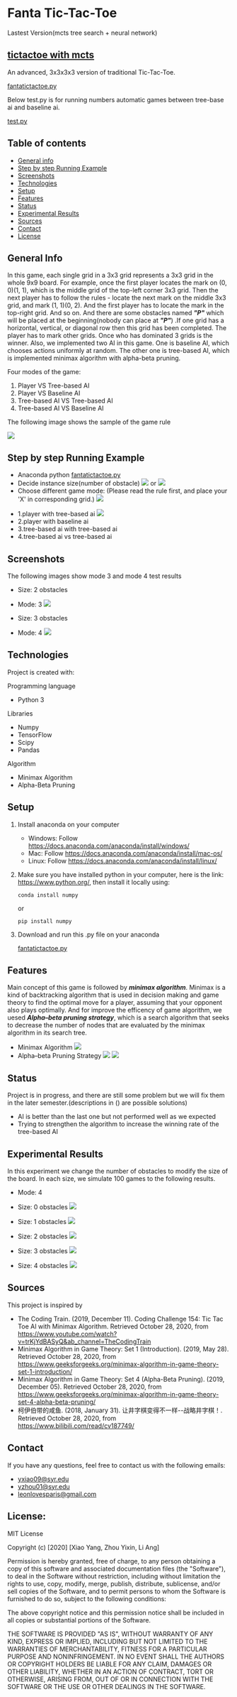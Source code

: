 # Fanta Tic-Tac-Toe 
Lastest Version(mcts tree search + neural network)

[tictactoe with mcts](https://github.com/yangx18/Fanta-Tic-Tac-Toe/blob/main/main/tictactoe_nn/mcts.py "Fanta Tic-Tac-Toe")
---------------------

An advanced, 3x3x3x3 version of traditional Tic-Tac-Toe.

[fantatictactoe.py](https://github.com/yangx18/Fanta-Tic-Tac-Toe/blob/main/main/fantatictactoe.py "Fanta Tic-Tac-Toe")

Below test.py is  for running numbers automatic games between tree-base ai and baseline ai.

[test.py](https://github.com/yangx18/Fanta-Tic-Tac-Toe/blob/main/main/test.py "Run numbers automatic games between tree-base ai and baseline ai")


## Table of contents
* [General info](#general_info)
* [Step by step Running Example](#Step_by_step_Running_Example)
* [Screenshots](#screenshots)
* [Technologies](#technologies)
* [Setup](#setup)
* [Features](#features)
* [Status](#status)
* [Experimental Results](#experimental_results)
* [Sources](#sources)
* [Contact](#contact)
* [License](#license)

## General Info
In this game, each single grid in a 3x3 grid represents a 3x3 grid in the whole 9x9 board. For example, once the first player locates the mark on (0, 0)(1, 1), which is the middle grid of the top-left corner 3x3 grid. Then the next player has to follow the rules - locate the next mark on the middle 3x3 grid, and mark (1, 1)(0, 2). And the first player has to locate the mark in the top-right grid. And so on. And there are some obstacles named ***"P"*** which will be placed at the beginning(nobody can place at ***"P"***) .If one grid has a horizontal, vertical, or diagonal row then this grid has been completed. The player has to mark other grids. Once who has dominated 3 grids is the winner. Also, we implemented two AI in this game. One is baseline AI, which chooses actions uniformly at random. The other one is tree-based AI, which is implemented minimax algorithm with alpha-beta pruning. 

Four modes of the game:
1. Player VS Tree-based AI
2. Player VS Baseline AI
3. Tree-based AI VS Tree-based AI
4. Tree-based AI VS Baseline AI

The following image shows the sample of the game rule

![](rec/gamerulesample.png)

## Step by step Running Example
* Anaconda python [fantatictactoe.py](https://github.com/yangx18/Fanta-Tic-Tac-Toe/blob/main/main/fantatictactoe.py "Fanta Tic-Tac-Toe")
* Decide instance size(number of obstacle)
![](rec/0_obs.png) 
or
![](rec/3_obs.png)
* Choose different game mode:
(Please read the rule first, and place your 'X' in corresponding grid.) 
![](rec/step02.png)
- 1.player with tree-based ai
![](rec/step_choose01.png)
- 2.player with baseline ai
- 3.tree-based ai with tree-based ai
- 4.tree-based ai vs tree-based ai
      
## Screenshots
The following images show mode 3 and mode 4 test results 

* Size: 2 obstacles
* Mode: 3
![](rec/mode3.png)

* Size: 3 obstacles
* Mode: 4
![](rec/mode4.png)

## Technologies
Project is created with:

Programming language

* Python 3

Libraries

* Numpy
* TensorFlow
* Scipy
* Pandas

Algorithm

* Minimax Algorithm
* Alpha-Beta Pruning

## Setup
1. Install anaconda on your computer
   
   * Windows: Follow <https://docs.anaconda.com/anaconda/install/windows/>
   * Mac: Follow <https://docs.anaconda.com/anaconda/install/mac-os/>
   * Linux: Follow <https://docs.anaconda.com/anaconda/install/linux/>

2. Make sure you have installed python in your computer, here is the link: <https://www.python.org/>, then install it locally using:
   
   ```
   conda install numpy
   ```
   or
   ```
   pip install numpy
   ```
 
3. Download and run this .py file on your anaconda
   
   [fantatictactoe.py](https://github.com/yangx18/Fanta-Tic-Tac-Toe/blob/main/fantatictactoe.py "Fanta Tic-Tac-Toe")

## Features
Main concept of this game is followed by ***minimax algorithm***. Minimax is a kind of backtracking algorithm that is used in decision making and game theory to find the optimal move for a player, assuming that your opponent also plays optimally.
And for improve the efficency of game algorithm, we uesed ***Alpha–beta pruning strategy***, which is a search algorithm that seeks to decrease the number of nodes that are evaluated by the minimax algorithm in its search tree.

- Minimax Algorithm
![](rec/minimax.png)
- Alpha–beta Pruning Strategy
![](rec/minimax_alpha.png)
![](rec/minimax_beta.png)


## Status
Project is in progress, and there are still some problem but we will fix them in the later semester.(descriptions in () are possible solutions)

* AI is better than the last one but not performed well as we expected
* Trying to strengthen the algorithm to increase the winning rate of the tree-based AI

## Experimental Results
In this experiment we change the number of obstacles to modify the size of the board. In each size, we simulate 100 games to the following results. 

* Mode: 4

* Size: 0 obstacles
![](rec/0obstacles.png)

* Size: 1 obstacles
![](rec/1obstacles.png)

* Size: 2 obstacles
![](rec/2obstacles.png)

* Size: 3 obstacles
![](rec/3obstacles.png)

* Size: 4 obstacles
![](rec/4obstacles.png)

## Sources
This project is inspired by 

* The Coding Train. (2019, December 11). Coding Challenge 154: Tic Tac Toe AI with Minimax Algorithm. Retrieved October 28, 2020, from           https://www.youtube.com/watch?v=trKjYdBASyQ&ab_channel=TheCodingTrain
*  Minimax Algorithm in Game Theory: Set 1 (Introduction). (2019, May 28). Retrieved October 28, 2020, from https://www.geeksforgeeks.org/minimax-algorithm-in-game-theory-set-1-introduction/
*  Minimax Algorithm in Game Theory: Set 4 (Alpha-Beta Pruning). (2019, December 05). Retrieved October 28, 2020, from https://www.geeksforgeeks.org/minimax-algorithm-in-game-theory-set-4-alpha-beta-pruning/
* 柯伊伯带的咸鱼. (2018, January 31). 让井字棋变得不一样--战略井字棋！. Retrieved October 28, 2020, from https://www.bilibili.com/read/cv187749/

## Contact
If you have any questions, feel free to contact us with the following emails:

* <yxiao09@syr.edu>
* <yzhou01@syr.edu>
* <leonlovesparis@gmail.com>

## License:
MIT License

Copyright (c) [2020] [Xiao Yang, Zhou Yixin, Li Ang]

Permission is hereby granted, free of charge, to any person obtaining a copy
of this software and associated documentation files (the "Software"), to deal
in the Software without restriction, including without limitation the rights
to use, copy, modify, merge, publish, distribute, sublicense, and/or sell
copies of the Software, and to permit persons to whom the Software is
furnished to do so, subject to the following conditions:

The above copyright notice and this permission notice shall be included in all
copies or substantial portions of the Software.

THE SOFTWARE IS PROVIDED "AS IS", WITHOUT WARRANTY OF ANY KIND, EXPRESS OR
IMPLIED, INCLUDING BUT NOT LIMITED TO THE WARRANTIES OF MERCHANTABILITY,
FITNESS FOR A PARTICULAR PURPOSE AND NONINFRINGEMENT. IN NO EVENT SHALL THE
AUTHORS OR COPYRIGHT HOLDERS BE LIABLE FOR ANY CLAIM, DAMAGES OR OTHER
LIABILITY, WHETHER IN AN ACTION OF CONTRACT, TORT OR OTHERWISE, ARISING FROM,
OUT OF OR IN CONNECTION WITH THE SOFTWARE OR THE USE OR OTHER DEALINGS IN THE
SOFTWARE.
